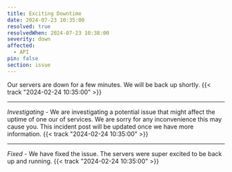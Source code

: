 ```yaml
---
title: Exciting Downtime
date: 2024-07-23 10:35:00
resolved: true
resolvedWhen: 2024-07-23 10:38:00
severity: down
affected:
  - API
pin: false
section: issue
---
```


Our servers are down for a few minutes. We will be back up shortly. {{< track "2024-02-24 10:35:00" >}}

---

*Investigating* - We are investigating a potential issue that might affect the uptime of one our of services. We are sorry for any inconvenience this may cause you. This incident post will be updated once we have more information.
{{< track "2024-02-24 10:35:00" >}}

---

*Fixed* - We have fixed the issue. The servers were super excited to be back up and running. {{< track "2024-02-24 10:35:00" >}}